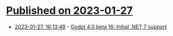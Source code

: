 # [Published on 2023-01-27](index.md)

* [2023-01-27, 16:13:48](https://news.ycombinator.com/item?id=34547637) - [Godot 4.0 beta 16: Initial .NET 7 support](https://godotengine.org/article/dev-snapshot-godot-4-0-beta-16/)
